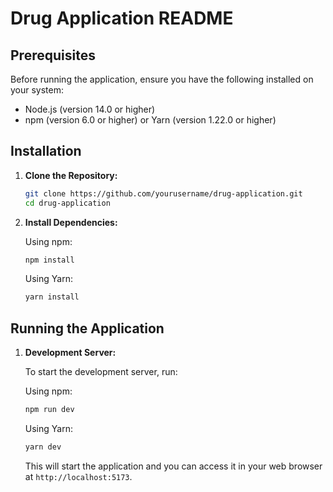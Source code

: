 # Drug Application README



## Prerequisites

Before running the application, ensure you have the following installed on your system:

- Node.js (version 14.0 or higher)
- npm (version 6.0 or higher) or Yarn (version 1.22.0 or higher)

## Installation

1. **Clone the Repository:**

    ```bash
    git clone https://github.com/yourusername/drug-application.git
    cd drug-application
    ```

2. **Install Dependencies:**

    Using npm:
    ```bash
    npm install
    ```

    Using Yarn:
    ```bash
    yarn install
    ```

## Running the Application

1. **Development Server:**

    To start the development server, run:

    Using npm:
    ```bash
    npm run dev
    ```

    Using Yarn:
    ```bash
    yarn dev
    ```

    This will start the application and you can access it in your web browser at `http://localhost:5173`.

    
